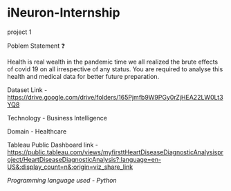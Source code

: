 # iNeuron-Internship
project 1

Poblem Statement ❓

Health is real wealth in the pandemic time we all realized the brute effects of covid 19 on all irrespective of any status. You are required to analyse this health and medical data for better future preparation.

Dataset Link -https://drive.google.com/drive/folders/165Pjmfb9W9PGy0rZjHEA22LW0Lt3YQ8

Technology - Business Intelligence

Domain - Healthcare

Tableau Public Dashboard link - https://public.tableau.com/views/myfirsttHeartDiseaseDiagnosticAnalysisproject/HeartDiseaseDiagnosticAnalysis?:language=en-US&:display_count=n&:origin=viz_share_link

*Programming language used - Python*







